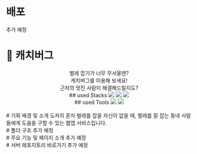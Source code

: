 # 배포
추가 예정
<br>
# 🐞 캐치버그
<div align="center">
  벌레 잡기가 너무 무서울땐?
  <br>캐치버그를 이용해 보세요!
  <br>근처의 멋진 사람이 해결해드릴지도?
  <br>
  ## used Stacks
  <img src="https://img.shields.io/badge/React-61DAFB?style=for-the-badge&logo=React&logoColor=black">
  <img src="https://img.shields.io/badge/Next-000000?style=for-the-badge&logo=Next&logoColor=white">
  <img src="https://img.shields.io/badge/TypeScript-3178C6?style=for-the-badge&logo=TypeScript&logoColor=white">
  <br>
  ## used Tools
  <img src="https://img.shields.io/badge/Amazon%20EC2-FF9900?style=for-the-badge&logo=Amazon%20EC2&logoColor=white">
  <img src="https://img.shields.io/badge/Docker-2496ED?style=for-the-badge&logo=Docker&logoColor=white">
</div>
<br>
# 기획 배경 및 소개
도저히 혼자 벌레를 잡을 자신이 없을 때, 벌레를 잘 잡는 동네 사람들에게 도움을 구할 수 있는 웹앱 서비스입니다.
<br>
# 폴더 구조
추가 예정
<br>
# 주요 기능 및 페이지 소개
추가 예정
<br>
# 서버 레포지토리 바로가기
추가 예정
